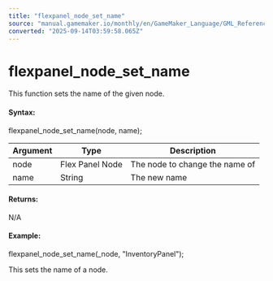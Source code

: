 ```yaml
---
title: "flexpanel_node_set_name"
source: "manual.gamemaker.io/monthly/en/GameMaker_Language/GML_Reference/Flex_Panels/Function_Reference/flexpanel_node_set_name.htm"
converted: "2025-09-14T03:59:58.065Z"
---
```


# flexpanel\_node\_set\_name

This function sets the name of the given node.

#### Syntax:

flexpanel\_node\_set\_name(node, name);

| Argument | Type | Description |
| --- | --- | --- |
| node | Flex Panel Node | The node to change the name of |
| name | String | The new name |

#### Returns:

N/A

#### Example:

flexpanel\_node\_set\_name(\_node, "InventoryPanel");

This sets the name of a node.